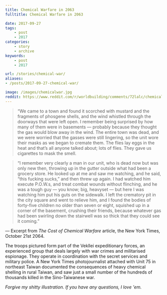 ```yaml
---
title: Chemical Warfare in 2063
fulltitle: Chemical Warfare in 2063

date: 2017-09-27
tags:
    - post
    - 2017
categories:
    - story
    - archive
keywords:
    - post
    - 2017

url: /stories/chemical-war/
aliases:
- /posts/2017-09-27-chemical-war/

image: /images/chemicalwar.jpg
reddit: https://www.reddit.com/r/worldbuilding/comments/72lalc/chemical_warfare_in_2063_vekllei/
---
```

>“We came to a town and found it scorched with mustard and the fragments of phosgene shells, and the wind whistled through the doorways that were left open. I remember being surprised by how many of them were in basements  —  probably because they thought the gas would blow away in the wind. The entire town was dead, and we were worried that the gasses were still lingering, so the unit wore their masks as we began to cremate them. The flies lay eggs in the heat and that’s all anyone talked about; lots of flies. They gave us cigarettes to mask the smell.

>“I remember very clearly a man in our unit, who is dead now but was only new then, throwing up in the gutter outside what had been a grocery store. He looked up at me and saw me watching, and he said, “this fucking sucks,” and then threw up again. I had watched him execute P.O.W.s, and treat combat wounds without flinching, and he was a tough guy  —  you know; big, heavyset  —  but here I was watching him put his guts on the sidewalk. I left the crematory pit in the city square and went to relieve him, and I found the bodies of forty-five children no older than seven or eight, squished up in a corner of the basement, crushing their friends, because whatever gas had been swirling down the stairwell was so thick that they could see it coming.”

 —  Excerpt from *The Cost of Chemical Warfare* article, the New York Times, October 21st 2064.

The troops pictured form part of the Vekllei expeditionary forces, an experienced group that deals largely with war crimes and militarised espionage. They operate in coordination with the secret services and military police. A New York Times photojournalist attached with Unit 75 in northeast Taiwan documented the consequences of heavy chemical shelling in rural Taiwan, and saw just a small number of the hundreds of thousands killed in the Sino-Taiwanese war.

*Forgive my shitty illustration. If you have any questions, I love 'em.*
